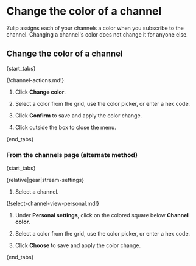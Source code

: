 # Change the color of a channel

Zulip assigns each of your channels a color when you subscribe to the
channel. Changing a channel's color does not change it for anyone else.

## Change the color of a channel

{start_tabs}

{!channel-actions.md!}

1. Click **Change color**.

1. Select a color from the grid, use the color picker, or enter a hex code.

1. Click **Confirm** to save and apply the color change.

1. Click outside the box to close the menu.

{end_tabs}

### From the channels page (alternate method)

{start_tabs}

{relative|gear|stream-settings}

1. Select a channel.

{!select-channel-view-personal.md!}

1. Under **Personal settings**, click on the colored square below **Channel color**.

1. Select a color from the grid, use the color picker, or enter a hex code.

1. Click **Choose** to save and apply the color change.

{end_tabs}
